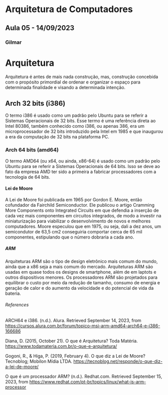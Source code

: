 # Arquitetura de Computadores
## Aula 05 - 14/09/2023
### Gilmar

# Arquitetura 

Arquitetura é antes de mais nada construção, mas, construção concebida com o propósito primordial de ordenar e organizar o espaço para determinada finalidade e visando a determinada intenção.

## Arch 32 bits (i386)

O termo i386 é usado como um padrão pelo Ubuntu para se referir a Sistemas Operacionais de 32 bits. Esse termo é uma referência direta ao Intel 80386, também conhecido como i386, ou apenas 386, era um microprocessador de 32 bits introduzido pela Intel em 1985 e que inaugurou a era da computação de 32 bits na plataforma PC.

### Arch 64 bits (amd64)

O termo AMD64 (ou x64, ou ainda, x86-64) é usado como um padrão pelo Ubuntu para se referir a Sistemas Operacionais de 64 bits. Isso se deve ao fato da empresa AMD ter sido a primeira a fabricar processadores com a tecnologia de 64 bits.

#### Lei de Moore

A Lei de Moore foi publicada em 1965 por Gordon E. Moore, então cofundador da Fairchild Semiconductor. Ele publicou o artigo Cramming More Components onto Integrated Circuits em que defendia a inserção de cada vez mais componentes em circuitos integrados, de modo a investir na miniaturização para viabilizar o desenvolvimento de novos e melhores computadores.
Moore especulou que em 1975, ou seja, dali a dez anos, um semicondutor de 63,5 cm2 conseguiria comportar cerca de 65 mil componentes, estipulando que o número dobraria a cada ano.

##### ARM

Arquiteturas ARM são o tipo de design eletrônico mais comum do mundo, ainda que a x86 seja a mais comum do mercado. Arquiteturas ARM são usadas em quase todos os designs de smartphone, além de em laptots e outros dispositivos menores.
Os processadores ARM são projetados para equilibrar o custo por meio da redução de tamanho, consumo de energia e geração de calor e do aumento da velocidade e do potencial de vida da bateria.

###### References

ARCH64 e i386. (n.d.). Alura. Retrieved September 14, 2023, from https://cursos.alura.com.br/forum/topico-msi-arm-amd64-arch64-e-i386-166686

Diana, D. (2015, October 21). O que é Arquitetura? Toda Matéria. https://www.todamateria.com.br/o-que-e-arquitetura/

Gogoni, R., & Higa, P. (2019, February 4). O que diz a Lei de Moore? Tecnoblog; Mobilon Mídia LTDA. https://tecnoblog.net/responde/o-que-diz-a-lei-de-moore/

O que é um processador ARM? (n.d.). Redhat.com. Retrieved September 15, 2023, from https://www.redhat.com/pt-br/topics/linux/what-is-arm-processor